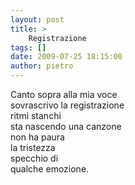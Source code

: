 ```yaml
---
layout: post
title: >
    Registrazione
tags: []
date: 2009-07-25 18:15:00
author: pietro
---
```

Canto sopra alla mia voce<br/>sovrascrivo la registrazione<br/>ritmi stanchi<br/>sta nascendo una canzone<br/>non ha paura<br/>la tristezza<br/>specchio di<br/>qualche emozione.
